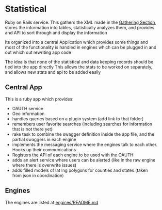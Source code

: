 # Statistical 

Ruby on Rails service. This gathers the XML made in the [Gathering Section](../gathering/README.md),
 stores the information into tables, statistically analyzes them,
 and provides and API to sort through and display the information

 Its organized into a central Application which provides some things and most of the functionality is handled 
 in engines which can be plugged in and out which out rewriting app code
 
 The idea is that none of the statistical and data keeping records should be tied into the app directly
   This allows the stats to be worked on separately,  
   and allows new stats and api to be added easily 

## Central App

This is a ruby app which provides:
 
 * OAUTH service
 * Geo information 
 * handles queries based on a plugin system (add link to that folder)
 * remembers user favorite searches (including searches for information that is not there yet)
 * rake task to combine the swagger definition inside the app file, and the partial swaggers in each engine
 * implements the messaging service where the engines talk to each other. Hooks up their communications
 * Registers the API of each engine to be used with the OAUTH
 * adds an alert service where users can be alerted (like in the raw engine where there is overwrite issues)
 * adds  filled models of lat lng polygons for counties and states (taken from json in coordination)
 
## Engines

  The engines are listed at [engines/README.md](engines/README.md)
 
